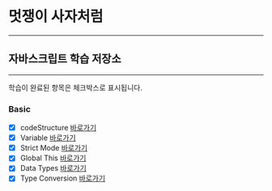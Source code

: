 
# 멋쟁이 사자처럼
---
## 자바스크립트 학습 저장소
---

학습이 완료된 항목은 체크박스로 표시됩니다.

### Basic
- [x] codeStructure [바로가기](https://github.com/Sirori/lion-javascript/blob/01.core/client/chapter/core/01.%20codeStructure.js)
- [x] Variable [바로가기](https://github.com/Sirori/lion-javascript/blob/01.core/client/chapter/core/02.%20variables.js)
- [x] Strict Mode [바로가기](https://github.com/Sirori/lion-javascript/blob/01.core/client/chapter/core/03.%20strictMode.js)
- [x] Global This [바로가기](https://github.com/Sirori/lion-javascript/blob/01.core/client/chapter/core/04.%20globalThis.js)
- [x] Data Types [바로가기](https://github.com/Sirori/lion-javascript/blob/01.core/client/chapter/core/05.%20dataTypes.js)
- [x] Type Conversion [바로가기](https://github.com/Sirori/lion-javascript/blob/01.core/client/chapter/core/06.%20typeConversion.js)